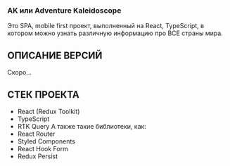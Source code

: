 ### AK или Adventure Kaleidoscope
Это SPA, mobile first проект, выполненный на React, TypeScript, в котором можно узнать различную информацию про ВСЕ страны мира.

## ОПИСАНИЕ ВЕРСИЙ
Скоро...

## СТЕК ПРОЕКТА
* React (Redux Toolkit)
* TypeScript
* RTK Query
А также такие библиотеки, как:
* React Router
* Styled Components
* React Hook Form
* Redux Persist


